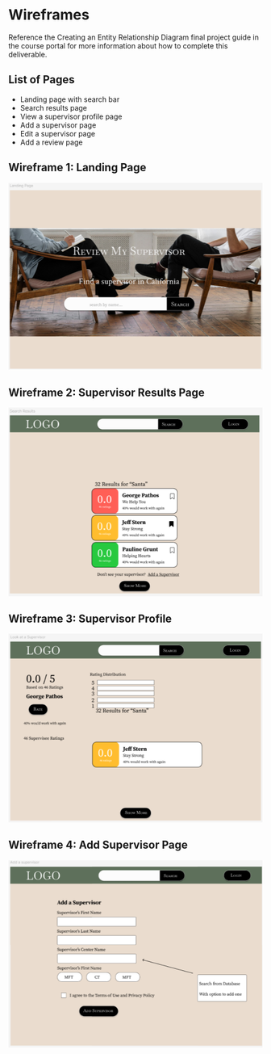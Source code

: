 # Wireframes

Reference the Creating an Entity Relationship Diagram final project guide in the course portal for more information about how to complete this deliverable.

## List of Pages

- Landing page with search bar
- Search results page
- View a supervisor profile page
- Add a supervisor page
- Edit a supervisor page
- Add a review page

## Wireframe 1: Landing Page

![landing page](../landing_page.png)

## Wireframe 2: Supervisor Results Page

![results page](../results_page.png)

## Wireframe 3: Supervisor Profile

![supervisor profile](../supervisor_profile.png)

## Wireframe 4: Add Supervisor Page

![add supervisor page](../add_supervisor.png)